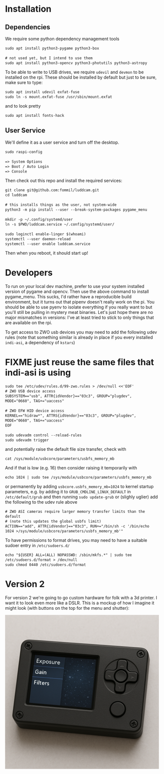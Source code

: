 # Installation

## Dependencies

We require some python dependency management tools

```
sudo apt install python3-pygame python3-box

# not used yet, but I intend to use them
sudo apt install python3-opencv python3-photutils python3-astropy
```

To be able to write to USB drives, we require `udevil` and `devmon` to be installed on the rpi. These should be installed by default but just to be sure, make sure to type:

```
sudo apt install udevil exfat-fuse
sudo ln -s mount.exfat-fuse /usr/sbin/mount.exfat
```

and to look pretty

```
sudo apt install fonts-hack
```

## User Service

We'll define it as a user service and turn off the desktop.

```
sudo raspi-config

=> System Options
=> Boot / Auto Login
=> Console
```

Then check out this repo and install the required services:

```
git clone git@github.com:fommil/luddcam.git
cd luddcam

# this installs things as the user, not system-wide
python3 -m pip install --user --break-system-packages pygame_menu

mkdir -p ~/.config/systemd/user
ln -s $PWD/luddcam.service ~/.config/systemd/user/

sudo loginctl enable-linger $(whoami)
systemctl --user daemon-reload
systemctl --user enable luddcam.service
```

Then when you reboot, it should start up!

# Developers

To run on your local dev machine, prefer to use your system installed version of pygame and opencv. Then use the above command to install pygame_menu. This sucks, I'd rather have a reproducible build environment, but it turns out that pipenv doesn't really work on the pi. You should be able to use pyenv to isolate everything if you really want to but you'll still be pulling in mystery meat binaries. Let's just hope there are no major mismatches in versions: I've at least tried to stick to only things that are available on the rpi.

To get access to ZWO usb devices you may need to add the following udev rules (note that something similar is already in place if you every installed `indi-asi`, a dependency of `kstars`)

# FIXME just reuse the same files that indi-asi is using

```
sudo tee /etc/udev/rules.d/99-zwo.rules > /dev/null <<'EOF'
# ZWO USB device access
SUBSYSTEM=="usb", ATTR{idVendor}=="03c3", GROUP="plugdev", MODE="0660", TAG+="uaccess"

# ZWO EFW HID device access
KERNEL=="hidraw*", ATTRS{idVendor}=="03c3", GROUP="plugdev", MODE="0660", TAG+="uaccess"
EOF

sudo udevadm control --reload-rules
sudo udevadm trigger
```

and potentially raise the default file size transfer, check with

```
cat /sys/module/usbcore/parameters/usbfs_memory_mb
```

And if that is low (e.g. 16) then consider raising it temporarily with

```
echo 1024 | sudo tee /sys/module/usbcore/parameters/usbfs_memory_mb
```

or permanently by adding `usbcore.usbfs_memory_mb=1024` to kernel startup parameters, e.g. by adding it to `GRUB_CMDLINE_LINUX_DEFAULT` in `/etc/default/grub` and then running `sudo update-grub` or (slighly uglier) add the following to the udev rule above

```
# ZWO ASI cameras require larger memory transfer limits than the default
# (note this updates the global usbfs limit)
ACTION=="add", ATTR{idVendor}=="03c3", RUN+="/bin/sh -c '/bin/echo 1024 >/sys/module/usbcore/parameters/usbfs_memory_mb'"
```

To have permissions to format drives, you may need to have a suitable sudoer entry in `/etc/sudoers.d/`

```
echo "${USER} ALL=(ALL) NOPASSWD: /sbin/mkfs.*" | sudo tee /etc/sudoers.d/format > /dev/null
sudo chmod 0440 /etc/sudoers.d/format
```

# Version 2

For version 2 we're going to go custom hardware for folk with a 3d printer. I want it to look even more like a DSLR. This is a mockup of how I imagine it might look (with buttons on the top for the menu and shutter):

![v2 prototype](v2.png)
